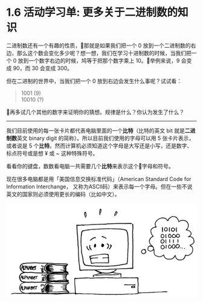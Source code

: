 # 1.6 活动学习单: 更多关于二进制数的知识

二进制数还有一个有趣的性质，那就是如果我们把一个 0 放到一个二进制数的右边，那么这个数会变化多少呢？想一想，我们在学习十进制数的时候，当我们把一个 0 放到一个数字右边的时候，鸠等于把那个数字乘上 10。举例来说，9 会变成 90，而 30 会变成 300。

但在二进制的世界中，当我们把一个 0 放到右边会发生什么事呢？试试看：

> 1001 (9)<br>
> 10010 (?)

再多试几个其他的数字来证明你的猜想。规律是什么？你认为发生了什么？

---

我们目前使用的每一张卡片都代表电脑里面的一个**比特**（比特的英文 bit 就是**二进制数**英文 binary digit 的简称）。所以目前我们使用的字母可以用 5 张卡片表示，或者说是 5 个**比特**。然而计算机必须知道这个字母是大写还是小写，还是数字、标点符号或是想 ¥ 或 ~ 这种特殊符号。

看看你的键盘，数数看电脑一共需要几个**比特**来表示这个字母和符号。

现在很多电脑都是用「美国信息交换标准代码」（American Standard Code for Information Interchange， 又称为ASCII码）来表示每一个字母。但在一些不说英文的国家则必须使用更长的编码（比如中文）。

<center><img src="/img/act1img13.png"/></center>
